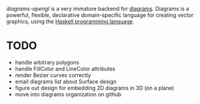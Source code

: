 _diagrams-opengl_ is a very immature backend for [diagrams].  Diagrams is a powerful,
flexible, declarative domain-specific language for creating vector graphics,
using the [Haskell programming language][haskell].

[diagrams]: http://projects.haskell.org/diagrams/
[haskell]: http://www.haskell.org/haskellwiki/Haskell

# TODO
- handle arbitrary polygons
- handle FillColor and LineColor attributes
- render Bezier curves correctly
- email diagrams list about Surface design
- figure out design for embedding 2D diagrams in 3D (on a plane)
- move into diagrams organization on github

